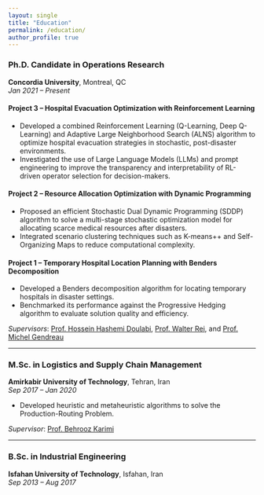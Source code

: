 ```yaml
---
layout: single
title: "Education"
permalink: /education/
author_profile: true
---
```


### Ph.D. Candidate in Operations Research  
**Concordia University**, Montreal, QC  
*Jan 2021 – Present*  

#### Project 3 – Hospital Evacuation Optimization with Reinforcement Learning
- Developed a combined Reinforcement Learning (Q-Learning, Deep Q-Learning) and Adaptive Large Neighborhood Search (ALNS) algorithm to optimize hospital evacuation strategies in stochastic, post-disaster environments.
- Investigated the use of Large Language Models (LLMs) and prompt engineering to improve the transparency and interpretability of RL-driven operator selection for decision-makers.

#### Project 2 – Resource Allocation Optimization with Dynamic Programming
- Proposed an efficient Stochastic Dual Dynamic Programming (SDDP) algorithm to solve a multi-stage stochastic optimization model for allocating scarce medical resources after disasters.
- Integrated scenario clustering techniques such as K-means++ and Self-Organizing Maps to reduce computational complexity.

#### Project 1 – Temporary Hospital Location Planning with Benders Decomposition
- Developed a Benders decomposition algorithm for locating temporary hospitals in disaster settings.
- Benchmarked its performance against the Progressive Hedging algorithm to evaluate solution quality and efficiency.

*Supervisors*: [Prof. Hossein Hashemi Doulabi](https://www.concordia.ca/faculty/hossein-hashemidoulabi.html), [Prof. Walter Rei](https://professeurs.uqam.ca/professeur/rei.walter/), and [Prof. Michel Gendreau](https://www.polymtl.ca/expertises/gendreau-michel)


---

### M.Sc. in Logistics and Supply Chain Management  
**Amirkabir University of Technology**, Tehran, Iran  
*Sep 2017 – Jan 2020*  

- Developed heuristic and metaheuristic algorithms to solve the Production-Routing Problem.  

*Supervisor*: [Prof. Behrooz Karimi](https://aut.ac.ir/cv/2096/BEHROOZ-KARIMI?slc_lang=en&&cv=2096&mod=scv)

---

### B.Sc. in Industrial Engineering  
**Isfahan University of Technology**, Isfahan, Iran  
*Sep 2013 – Aug 2017*
